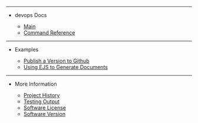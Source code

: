 <!-- _sidebar.md -->

<hr>

- devops Docs

	- [Main](external/readme.md)
	- [Command Reference](guides/Command%20Reference.md)

<hr>

- Examples

	<!-- - [Examples](guides/Examples.md) -->
	- [Publish a Version to Github](examples/Publish%20Version%20to%20Github.md)
	- [Using EJS to Generate Documents](examples/Using%20EJS%20to%20Generate%20Documents.md)

<hr>

- More Information

	- [Project History](external/history.md)
	- [Testing Output](external/tests.md)
	- [Software License](external/license.md)
	- [Software Version](external/version.md)
